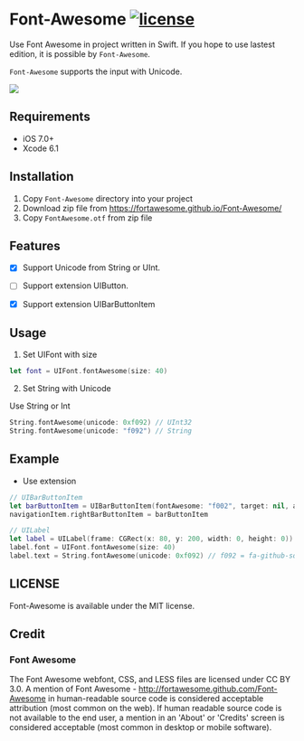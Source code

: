 # Font-Awesome [![license](https://img.shields.io/badge/license-MIT-000000.svg)](https://github.com/hirohisa/Font-Awesome/blob/master/LICENSE)

Use Font Awesome in project written in Swift. If you hope to use lastest edition, it is possible by `Font-Awesome`.

`Font-Awesome` supports the input with Unicode.

![ ](https://raw.github.com/hirohisa/Font-Awesome/master/Example/Example.png)

Requirements
----------

- iOS 7.0+
- Xcode 6.1

Installation
----------

1. Copy `Font-Awesome` directory into your project
2. Download zip file from https://fortawesome.github.io/Font-Awesome/
3. Copy `FontAwesome.otf` from zip file

Features
----------

- [x] Support Unicode from String or UInt.
- [ ] Support extension UIButton.
- [x] Support extension UIBarButtonItem
 

Usage
----------

1. Set UIFont with size

 ```swift
 let font = UIFont.fontAwesome(size: 40)
 ```

2. Set String with Unicode

 Use String or Int 
 ```swift
 String.fontAwesome(unicode: 0xf092) // UInt32
 String.fontAwesome(unicode: "f092") // String
 ```

Example
----------

- Use extension
 ```swift
 // UIBarButtonItem
 let barButtonItem = UIBarButtonItem(fontAwesome: "f002", target: nil, action: nil) // f002 = fa-search
 navigationItem.rightBarButtonItem = barButtonItem
 
 // UILabel
 let label = UILabel(frame: CGRect(x: 80, y: 200, width: 0, height: 0))
 label.font = UIFont.fontAwesome(size: 40)
 label.text = String.fontAwesome(unicode: 0xf092) // f092 = fa-github-square
 ```

LICENSE
-----------

Font-Awesome is available under the MIT license.

Credit
-----------

### Font Awesome
The Font Awesome webfont, CSS, and LESS files are licensed under CC BY 3.0. A mention of Font Awesome - http://fortawesome.github.com/Font-Awesome in human-readable source code is considered acceptable attribution (most common on the web). If human readable source code is not available to the end user, a mention in an 'About' or 'Credits' screen is considered acceptable (most common in desktop or mobile software).
